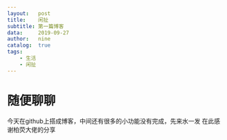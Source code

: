 ```yaml
---
layout:   post
title:    闲扯
subtitle: 第一篇博客
data:     2019-09-27
author:   nine
catalog:  true
tags:
    - 生活
    - 闲扯
---
```


# 随便聊聊
今天在github上搭成博客，中间还有很多的小功能没有完成，先来水一发
在此感谢柏荧大佬的分享

